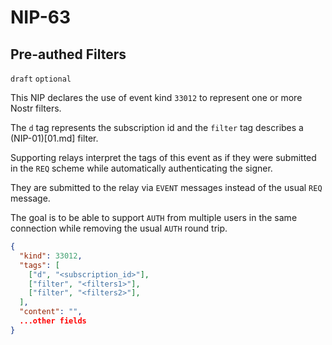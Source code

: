 NIP-63
======

Pre-authed Filters
------------------

`draft` `optional`

This NIP declares the use of event kind `33012` to represent one or more Nostr filters. 

The `d` tag represents the subscription id and the `filter` tag describes a (NIP-01)[01.md] filter. 

Supporting relays interpret the tags of this event as if they were submitted in the `REQ` scheme while automatically authenticating the signer. 

They are submitted to the relay via `EVENT` messages instead of the usual `REQ` message.

The goal is to be able to support `AUTH` from multiple users in the same connection while removing the usual `AUTH` round trip. 

```json
{
  "kind": 33012,
  "tags": [
    ["d", "<subscription_id>"],
    ["filter", "<filters1>"],
    ["filter", "<filters2>"],
  ],
  "content": "",
  ...other fields
}
```



